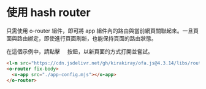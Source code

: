 # 使用 hash router

只需使用 o-router 組件，即可將 app 組件內的路由與當前網頁關聯起來。一旦頁面與路由綁定，即使進行頁面刷新，也能保持頁面的路由狀態。

在這個示例中，請點擊  <span style='font-family: "iconfont"'>&#xe7cb;</span>  按鈕，以新頁面的方式打開並嘗試。

```html
<l-m src="https://cdn.jsdelivr.net/gh/kirakiray/ofa.js@4.3.14/libs/router/dist/router.min.mjs"></l-m>
<o-router fix-body>
  <o-app src="./app-config.mjs"></o-app>
</o-router>
```

<a href="../../publics/examples/use-hash-router/demo.html" preview demo></a>
<a href="../../publics/examples/use-hash-router/page1.html" main demo></a>
<a href="../../publics/examples/use-hash-router/page2.html" demo></a>
<a href="../../publics/examples/use-hash-router/app-config.mjs" demo></a>

